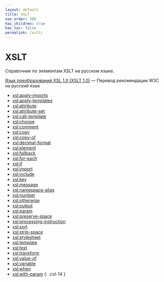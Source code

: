```yaml
---
layout: default
title: XSLT
nav_order: 300
has_children: true
has_toc: false
permalink: /xslt/
---
```


# XSLT

<!-- prettier-ignore-start -->
Справочник по элементам XSLT на русском языке.

[Язык преобразований XSL 1.0 (XSLT 1.0)](https://xsltdev.ru/tr/xslt10/) &mdash; Перевод рекомендации W3C на русский язык

- [xsl:apply-imports](xslt-apply-imports.md)
- [xsl:apply-templates](xsl-apply-templates.md)
- [xsl:attribute](xsl-attribute.md)
- [xsl:attribute-set](xsl-attribute-set.md)
- [xsl:call-template](xsl-call-template.md)
- [xsl:choose](xsl-choose.md)
- [xsl:comment](xsl-comment.md)
- [xsl:copy](xsl-copy.md)
- [xsl:copy-of](xsl-copy-of.md)
- [xsl:decimal-format](xsl-decimal-format.md)
- [xsl:element](xsl-element.md)
- [xsl:fallback](xsl-fallback.md)
- [xsl:for-each](xsl-for-each.md)
- [xsl:if](xsl-if.md)
- [xsl:import](xsl-import.md)
- [xsl:include](xsl-include.md)
- [xsl:key](xsl-key.md)
- [xsl:message](xsl-message.md)
- [xsl:namespace-alias](xsl-namespace-alias.md)
- [xsl:number](xsl-number.md)
- [xsl:otherwise](xsl-otherwise.md)
- [xsl:output](xsl-output.md)
- [xsl:param](xsl-param.md)
- [xsl:preserve-space](xsl-preserve-space.md)
- [xsl:processing-instruction](xsl-processing-instruction.md)
- [xsl:sort](xsl-sort.md)
- [xsl:strip-space](xsl-strip-space.md)
- [xsl:stylesheet](xsl-stylesheet.md)
- [xsl:template](xsl-template.md)
- [xsl:text](xsl-text.md)
- [xsl:transform](xsl-transform.md)
- [xsl:value-of](xsl-value-of.md)
- [xsl:variable](xsl-variable.md)
- [xsl:when](xsl-when.md)
- [xsl:with-param](xsl-with-param.md)
{: .col-14 }

<!-- prettier-ignore-end -->
